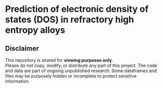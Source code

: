 # Prediction of electronic density of states (DOS) in refractory high entropy alloys

## Disclaimer
This repository is shared for **viewing purposes only**.  
Please do not copy, modify, or distribute any part of this project.
The code and data are part of ongoing unpublished research.
Some dataframes and files may be purposely hidden or incomplete to protect sensitive information.
